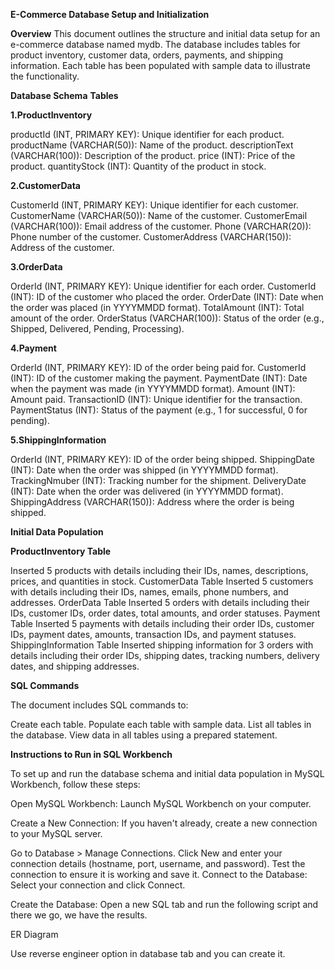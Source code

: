 **E-Commerce Database Setup and Initialization**

**Overview**
This document outlines the structure and initial data setup for an e-commerce database named mydb. The database includes tables for product inventory, customer data, orders, payments, and shipping information. Each table has been populated with sample data to illustrate the functionality.

**Database Schema**
**Tables**

**1.ProductInventory**

productId (INT, PRIMARY KEY): Unique identifier for each product.
productName (VARCHAR(50)): Name of the product.
descriptionText (VARCHAR(100)): Description of the product.
price (INT): Price of the product.
quantityStock (INT): Quantity of the product in stock.

**2.CustomerData**

CustomerId (INT, PRIMARY KEY): Unique identifier for each customer.
CustomerName (VARCHAR(50)): Name of the customer.
CustomerEmail (VARCHAR(100)): Email address of the customer.
Phone (VARCHAR(20)): Phone number of the customer.
CustomerAddress (VARCHAR(150)): Address of the customer.

**3.OrderData**

OrderId (INT, PRIMARY KEY): Unique identifier for each order.
CustomerId (INT): ID of the customer who placed the order.
OrderDate (INT): Date when the order was placed (in YYYYMMDD format).
TotalAmount (INT): Total amount of the order.
OrderStatus (VARCHAR(100)): Status of the order (e.g., Shipped, Delivered, Pending, Processing).

**4.Payment**

OrderId (INT, PRIMARY KEY): ID of the order being paid for.
CustomerId (INT): ID of the customer making the payment.
PaymentDate (INT): Date when the payment was made (in YYYYMMDD format).
Amount (INT): Amount paid.
TransactionID (INT): Unique identifier for the transaction.
PaymentStatus (INT): Status of the payment (e.g., 1 for successful, 0 for pending).

**5.ShippingInformation**

OrderId (INT, PRIMARY KEY): ID of the order being shipped.
ShippingDate (INT): Date when the order was shipped (in YYYYMMDD format).
TrackingNmuber (INT): Tracking number for the shipment.
DeliveryDate (INT): Date when the order was delivered (in YYYYMMDD format).
ShippingAddress (VARCHAR(150)): Address where the order is being shipped.


**Initial Data Population**

**ProductInventory Table**

Inserted 5 products with details including their IDs, names, descriptions, prices, and quantities in stock.
CustomerData Table
Inserted 5 customers with details including their IDs, names, emails, phone numbers, and addresses.
OrderData Table
Inserted 5 orders with details including their IDs, customer IDs, order dates, total amounts, and order statuses.
Payment Table
Inserted 5 payments with details including their order IDs, customer IDs, payment dates, amounts, transaction IDs, and payment statuses.
ShippingInformation Table
Inserted shipping information for 3 orders with details including their order IDs, shipping dates, tracking numbers, delivery dates, and shipping addresses.

**SQL Commands**

The document includes SQL commands to:

Create each table.
Populate each table with sample data.
List all tables in the database.
View data in all tables using a prepared statement.

**Instructions to Run in SQL Workbench**

To set up and run the database schema and initial data population in MySQL Workbench, follow these steps:

Open MySQL Workbench: Launch MySQL Workbench on your computer.

Create a New Connection: If you haven't already, create a new connection to your MySQL server.

Go to Database > Manage Connections.
Click New and enter your connection details (hostname, port, username, and password).
Test the connection to ensure it is working and save it.
Connect to the Database: Select your connection and click Connect.

Create the Database: Open a new SQL tab and run the following script and there we go, we have the results.

ER Diagram

Use reverse engineer option in database tab and you can create it.
